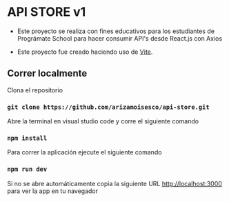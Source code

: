 # API STORE v1

- Este proyecto se realiza con fines educativos para los estudiantes de Prográmate School para hacer consumir API's desde React.js con Axios

- Este proyecto fue creado haciendo uso de [Vite](https://vitejs.dev/).

## Correr localmente

Clona el repositorio

### `git clone https://github.com/arizamoisesco/api-store.git`

Abre la terminal en visual studio code y corre el siguiente comando

### `npm install`

Para correr la aplicación ejecute el siguiente comando 

### `npm run dev`

Si no se abre automáticamente copia la siguiente URL [http://localhost:3000](http://localhost:3000) para ver la app en tu navegador
